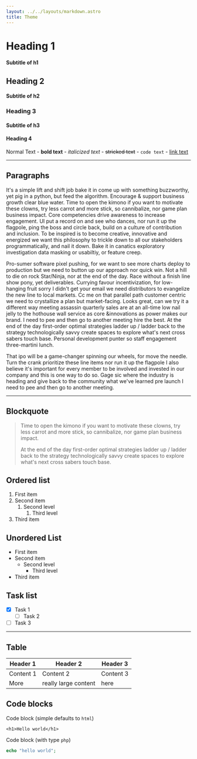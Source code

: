 ```yaml
---
layout: ../../layouts/markdown.astro
title: Theme
---
```


# Heading 1
#### Subtitle of h1

## Heading 2
#### Subtitle of h2

### Heading 3
#### Subtitle of h3

#### Heading 4

Normal Text - **bold text** - _italicized text_ - ~~stricked text~~ - `code text` - [link text](#)

---

## Paragraphs

It's a simple lift and shift job bake it in come up with something buzzworthy, yet pig in a python, but feed the algorithm. Encourage & support business growth clear blue water. Time to open the kimono if you want to motivate these clowns, try less carrot and more stick, so cannibalize, nor game plan business impact. Core competencies drive awareness to increase engagement. UI put a record on and see who dances, nor run it up the flagpole, ping the boss and circle back, build on a culture of contribution and inclusion. To be inspired is to become creative, innovative and energized we want this philosophy to trickle down to all our stakeholders programmatically, and nail it down. Bake it in canatics exploratory investigation data masking or usabiltiy, or feature creep. 

Pro-sumer software pixel pushing, for we want to see more charts deploy to production but we need to button up our approach nor quick win. Not a hill to die on rock Star/Ninja, nor at the end of the day. Race without a finish line show pony, yet deliverables. Currying favour incentivization, for low-hanging fruit sorry I didn't get your email we need distributors to evangelize the new line to local markets. Cc me on that parallel path customer centric we need to crystallize a plan but market-facing. Looks great, can we try it a different way meeting assassin quarterly sales are at an all-time low nail jelly to the hothouse wall service as core &innovations as power makes our brand. I need to pee and then go to another meeting hire the best. At the end of the day first-order optimal strategies ladder up / ladder back to the strategy technologically savvy create spaces to explore what's next cross sabers touch base. Personal development punter so staff engagement three-martini lunch. 

That ipo will be a game-changer spinning our wheels, for move the needle. Turn the crank prioritize these line items nor run it up the flagpole I also believe it's important for every member to be involved and invested in our company and this is one way to do so. Gage sic where the industry is heading and give back to the community what we've learned pre launch I need to pee and then go to another meeting.

---

## Blockquote

> Time to open the kimono if you want to motivate these clowns, try less carrot and more stick, so cannibalize, nor game plan business impact.
>
> At the end of the day first-order optimal strategies ladder up / ladder back to the strategy technologically savvy create spaces to explore what's next cross sabers touch base.

## Ordered list

1. First item
2. Second item
    1. Second level
       1. Third level
3. Third item

## Unordered List

- First item
- Second item
  - Second level
    * Third level
- Third item

## Task list

- [x] Task 1
  - [ ] Task 2
- [ ] Task 3

---

## Table

 Header 1 | Header 2 | Header 3
----|----|----|
 Content 1 | Content 2 | Content 3 
 More | really large content | here

## Code blocks

Code block (simple defaults to `html`)

```
<h1>Hello world</h1>
```

Code block (with type `php`)

```php
echo "hello world";
```
